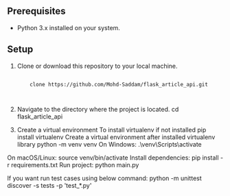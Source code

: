 
## Prerequisites

- Python 3.x installed on your system.

## Setup

1. Clone or download this repository to your local machine.
    
    ```bash: 

        clone https://github.com/Mohd-Saddam/flask_article_api.git



3. Navigate to the directory where the project is located.
    cd flask_article_api
4. Create a virtual environment 
    To install virtualenv if not installed
        pip install virtualenv
    Create a virtual environment after installed virtualenv library
        python -m venv venv
On Windows:
    .\venv\Scripts\activate

On macOS/Linux:
    source venv/bin/activate
Install dependencies:
  pip install -r requirements.txt
Run project:
 python main.py



If you want run test cases using below command:
    python -m unittest discover -s tests -p 'test_*.py'


